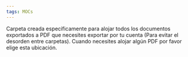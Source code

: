 ```yaml
---
tags: MOCs
---
```

Carpeta creada específicamente para alojar todos los documentos exportados a PDF que necesites exportar por tu cuenta (Para evitar el desorden entre carpetas). Cuando necesites alojar algún PDF por favor elige esta ubicación.

```folder-index-content
```